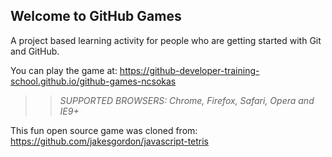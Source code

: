 ## Welcome to GitHub Games

A project based learning activity for people who are getting started with Git and GitHub.

You can play the game at: https://github-developer-training-school.github.io/github-games-ncsokas

>> _*SUPPORTED BROWSERS*: Chrome, Firefox, Safari, Opera and IE9+_

This fun open source game was cloned from: https://github.com/jakesgordon/javascript-tetris
